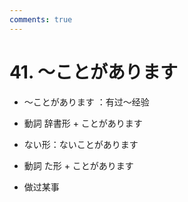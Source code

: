 ```yaml
---
comments: true
---
```


# 41. ～ことがあります

- ～ことがあります ：有过～经验

- 動詞 辞書形 + ことがあります
- ない形：ないことがあります

- 動詞 た形 + ことがあります
- 做过某事
